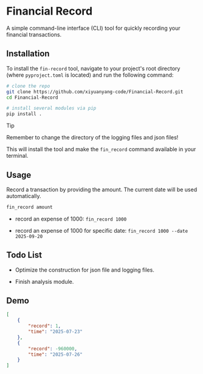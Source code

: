 
# Financial Record

A simple command-line interface (CLI) tool for quickly recording your financial transactions.

## Installation

To install the `fin-record` tool, navigate to your project's root directory (where `pyproject.toml` is located) and run the following command:

```bash
# clone the repo
git clone https://github.com/xiyuanyang-code/Financial-Record.git
cd Financial-Record

# install several modules via pip
pip install .
```

> [!TIP]
> Remember to change the directory of the logging files and json files!

This will install the tool and make the `fin_record` command available in your terminal.


## Usage

Record a transaction by providing the amount. The current date will be used automatically.

```bash
fin_record amount
```

- record an expense of 1000: `fin_record 1000`

- record an expense of 1000 for specific date: `fin_record 1000 --date 2025-09-20`


## Todo List

- Optimize the construction for json file and logging files.

- Finish analysis module.

## Demo

```json
[
    {
        "record": 1,
        "time": "2025-07-23"
    },
    {
        "record": -960000,
        "time": "2025-07-26"
    }
]
```